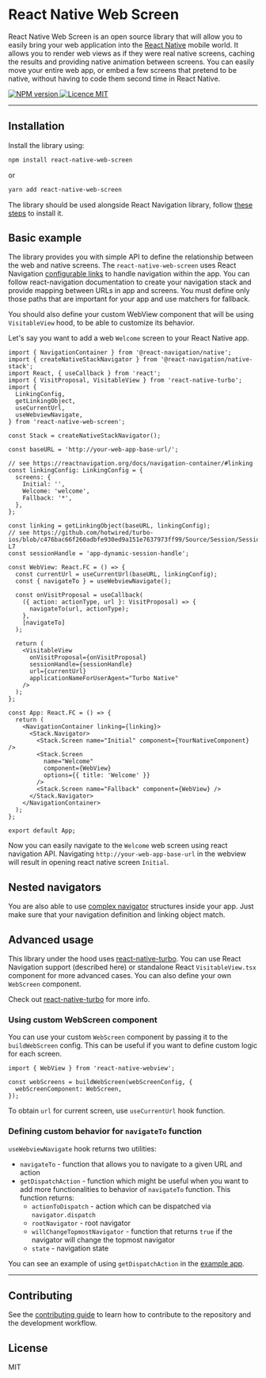 # React Native Web Screen

React Native Web Screen is an open source library that will allow you to easily bring your web application into the [React Native](https://reactnative.dev/) mobile world. It allows you to render web views as if they were real native screens, caching the results and providing native animation between screens. You can easily move your entire web app, or embed a few screens that pretend to be native, without having to code them second time in React Native.

<p>
  <a aria-label="NPM version" href="https://www.npmjs.com/package/react-native-web-screen" target="_blank">
    <img alt="NPM version" src="https://img.shields.io/npm/v/react-native-web-screen?color=red&label=npm%20version" />
  </a>
  <a aria-label="Licence MIT" href="https://www.npmjs.com/package/react-native-web-screen" target="_blank">
    <img alt="Licence MIT" src="https://img.shields.io/github/license/software-mansion-labs/react-native-turbo-demo" />
  </a>
</p>

---

## Installation

Install the library using:

```sh
npm install react-native-web-screen
```

or

```sh
yarn add react-native-web-screen
```

The library should be used alongside React Navigation library, follow [these steps](https://reactnavigation.org/docs/getting-started/) to install it.

## Basic example

The library provides you with simple API to define the relationship between the web and native screens. The `react-native-web-screen` uses React Navigation [configurable links](https://reactnavigation.org/docs/configuring-links/) to handle navigation within the app.
You can follow react-navigation documentation to create your navigation stack and provide mapping between URLs in app and screens. You must define only those paths that are important for your app and use matchers for fallback.

You should also define your custom WebView component that will be using `VisitableView` hood, to be able to customize its behavior.

Let's say you want to add a web `Welcome` screen to your React Native app.

```tsx
import { NavigationContainer } from '@react-navigation/native';
import { createNativeStackNavigator } from '@react-navigation/native-stack';
import React, { useCallback } from 'react';
import { VisitProposal, VisitableView } from 'react-native-turbo';
import {
  LinkingConfig,
  getLinkingObject,
  useCurrentUrl,
  useWebviewNavigate,
} from 'react-native-web-screen';

const Stack = createNativeStackNavigator();

const baseURL = 'http://your-web-app-base-url/';

// see https://reactnavigation.org/docs/navigation-container/#linking
const linkingConfig: LinkingConfig = {
  screens: {
    Initial: '',
    Welcome: 'welcome',
    Fallback: '*',
  },
};

const linking = getLinkingObject(baseURL, linkingConfig);
// see https://github.com/hotwired/turbo-ios/blob/c476bac66f260adbfe930ed9a151e7637973ff99/Source/Session/Session.swift#L4-L7
const sessionHandle = 'app-dynamic-session-handle';

const WebView: React.FC = () => {
  const currentUrl = useCurrentUrl(baseURL, linkingConfig);
  const { navigateTo } = useWebviewNavigate();

  const onVisitProposal = useCallback(
    ({ action: actionType, url }: VisitProposal) => {
      navigateTo(url, actionType);
    },
    [navigateTo]
  );

  return (
    <VisitableView
      onVisitProposal={onVisitProposal}
      sessionHandle={sessionHandle}
      url={currentUrl}
      applicationNameForUserAgent="Turbo Native"
    />
  );
};

const App: React.FC = () => {
  return (
    <NavigationContainer linking={linking}>
      <Stack.Navigator>
        <Stack.Screen name="Initial" component={YourNativeComponent} />
        <Stack.Screen
          name="Welcome"
          component={WebView}
          options={{ title: 'Welcome' }}
        />
        <Stack.Screen name="Fallback" component={WebView} />
      </Stack.Navigator>
    </NavigationContainer>
  );
};

export default App;
```

Now you can easily navigate to the `Welcome` web screen using react navigation API. Navigating `http://your-web-app-base-url` in the webview will result in opening react native screen `Initial`.

## Nested navigators

You are also able to use [complex navigator](https://reactnavigation.org/docs/configuring-links#handling-nested-navigators) structures inside your app. Just make sure that your navigation definition and linking object match.

## Advanced usage

This library under the hood uses [react-native-turbo](../turbo/README.md). You can use React Navigation support (described here) or standalone React `VisitableView.tsx` component for more advanced cases. You can also define your own `WebScreen` component.

Check out [react-native-turbo](../turbo/README.md) for more info.

### Using custom WebScreen component

You can use your custom `WebScreen` component by passing it to the `buildWebScreen` config. This can be useful if you want to define custom logic for each screen.

```tsx
import { WebView } from 'react-native-webview';

const webScreens = buildWebScreen(webScreenConfig, {
  webScreenComponent: WebScreen,
});
```

To obtain `url` for current screen, use `useCurrentUrl` hook function.

### Defining custom behavior for `navigateTo` function

`useWebviewNavigate` hook returns two utilities:

- `navigateTo` - function that allows you to navigate to a given URL and action
- `getDispatchAction` - function which might be useful when you want to add more functionalities to behavior of `navigateTo` function. This function returns:
  - `actionToDispatch` - action which can be dispatched via `navigator.dispatch`
  - `rootNavigator` - root navigator
  - `willChangeTopmostNavigator` - function that returns `true` if the navigator will change the topmost navigator
  - `state` - navigation state

You can see an example of using `getDispatchAction` in the [example app](../../examples/turbo-demo-expo-example/src/WebView.tsx).

---

## Contributing

See the [contributing guide](CONTRIBUTING.md) to learn how to contribute to the repository and the development workflow.

## License

MIT
